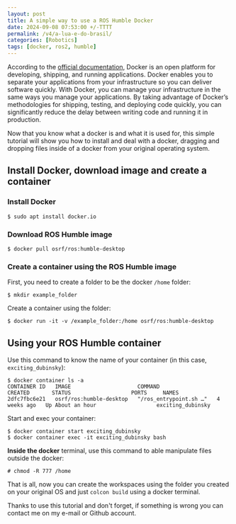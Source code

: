 ```yaml
---
layout: post
title: A simple way to use a ROS Humble Docker
date: 2024-09-08 07:53:00 +/-TTTT
permalink: /v4/a-lua-e-do-brasil/
categories: [Robotics]
tags: [docker, ros2, humble]
---
```


According to the [official documentation](https://docs.docker.com/get-started/overview/), Docker is an open platform for developing, shipping, and running applications. Docker enables you to separate your applications from your infrastructure so you can deliver software quickly. With Docker, you can manage your infrastructure in the same ways you manage your applications. By taking advantage of Docker’s methodologies for shipping, testing, and deploying code quickly, you can significantly reduce the delay between writing code and running it in production. 

Now that you know what a docker is and what it is used for, this simple tutorial will show you how to install and deal with a docker, dragging and dropping files inside of a docker from your original operating system.

## Install Docker, download image and create a container
### Install Docker
```terminal
$ sudo apt install docker.io
```

### Download ROS Humble image
```terminal
$ docker pull osrf/ros:humble-desktop
```

### Create a container using the ROS Humble image
First, you need to create a folder to be the docker `/home` folder:
```terminal
$ mkdir example_folder
```

Create a container using the folder:
```terminal
$ docker run -it -v /example_folder:/home osrf/ros:humble-desktop
```

## Using your ROS Humble container 

Use this command to know the name of your container (in this case, `exciting_dubinsky`): 

```terminal
$ docker container ls -a
CONTAINER ID   IMAGE                     COMMAND                  CREATED       STATUS                   PORTS     NAMES
2dfc7fbc6e21   osrf/ros:humble-desktop   "/ros_entrypoint.sh …"   4 weeks ago   Up About an hour                   exciting_dubinsky
```
Start and exec your container:
```terminal
$ docker container start exciting_dubinsky
$ docker container exec -it exciting_dubinsky bash
```
**Inside the docker** terminal, use this command to able manipulate files outside the docker:
```terminal
# chmod -R 777 /home
```

That is all, now you can create the workspaces using the folder you created on your original OS and just `colcon build` using a docker terminal.

Thanks to use this tutorial and don't forget, if something is wrong you can contact me on my e-mail or Github account.
